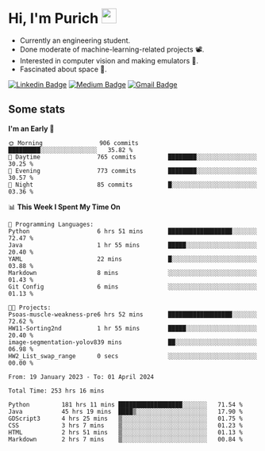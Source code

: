 <h1 align="left">Hi, I'm Purich
<img src="https://media.giphy.com/media/hvRJCLFzcasrR4ia7z/giphy.gif" width="30px"/></h1>

* Currently an engineering student.
* Done moderate of machine-learning-related projects :film_projector:.
* Interested in computer vision and making emulators :space_invader:.
* Fascinated about space :milky_way:.

[![Linkedin Badge](https://img.shields.io/badge/-Purich-blue?style=flat-square&logo=Linkedin&logoColor=white&link=https://www.linkedin.com/in/purich-siritip-16b3b3255/)](https://www.linkedin.com/in/purich-siritip-16b3b3255) [![Medium Badge](https://img.shields.io/badge/-@purich-gray?style=flat-square&labelColor=000000&logo=Medium&link=https://medium.com/@phuritsiritip)](https://medium.com/@phuritsiritip)
[![Gmail Badge](https://img.shields.io/badge/-mark.phurit@gmail.com-c14438?style=flat-square&logo=Gmail&logoColor=white&link=mailto:mark.phurit@gmail.com)](mailto:mark.phurit@gmail.com)

## Some stats

  
  <!--START_SECTION:waka-->
**I'm an Early 🐤** 

```text
🌞 Morning                906 commits         █████████░░░░░░░░░░░░░░░░   35.82 % 
🌆 Daytime                765 commits         ████████░░░░░░░░░░░░░░░░░   30.25 % 
🌃 Evening                773 commits         ████████░░░░░░░░░░░░░░░░░   30.57 % 
🌙 Night                  85 commits          █░░░░░░░░░░░░░░░░░░░░░░░░   03.36 % 
```


📊 **This Week I Spent My Time On** 

```text
💬 Programming Languages: 
Python                   6 hrs 51 mins       ██████████████████░░░░░░░   72.47 % 
Java                     1 hr 55 mins        █████░░░░░░░░░░░░░░░░░░░░   20.40 % 
YAML                     22 mins             █░░░░░░░░░░░░░░░░░░░░░░░░   03.88 % 
Markdown                 8 mins              ░░░░░░░░░░░░░░░░░░░░░░░░░   01.43 % 
Git Config               6 mins              ░░░░░░░░░░░░░░░░░░░░░░░░░   01.13 % 

🐱‍💻 Projects: 
Psoas-muscle-weakness-pre6 hrs 52 mins       ██████████████████░░░░░░░   72.62 % 
HW11-Sorting2nd          1 hr 55 mins        █████░░░░░░░░░░░░░░░░░░░░   20.40 % 
image-segmentation-yolov839 mins             ██░░░░░░░░░░░░░░░░░░░░░░░   06.98 % 
HW2_List_swap_range      0 secs              ░░░░░░░░░░░░░░░░░░░░░░░░░   00.00 % 
```


<!--END_SECTION:waka-->

  <!--START_SECTION:waka-simple-->

```text
From: 19 January 2023 - To: 01 April 2024

Total Time: 253 hrs 16 mins

Python         181 hrs 11 mins ██████████████████░░░░░░░   71.54 %
Java           45 hrs 19 mins  ████▒░░░░░░░░░░░░░░░░░░░░   17.90 %
GDScript3      4 hrs 25 mins   ▒░░░░░░░░░░░░░░░░░░░░░░░░   01.75 %
CSS            3 hrs 7 mins    ▒░░░░░░░░░░░░░░░░░░░░░░░░   01.23 %
HTML           2 hrs 51 mins   ▒░░░░░░░░░░░░░░░░░░░░░░░░   01.13 %
Markdown       2 hrs 7 mins    ▒░░░░░░░░░░░░░░░░░░░░░░░░   00.84 %
```

<!--END_SECTION:waka-simple-->

  <!--![Anurag's GitHub stats](https://github-readme-stats.vercel.app/api?username=vikimark&show_icons=true&theme=gruvbox_light)-->
  
<!--
**vikimark/vikimark** is a ✨ _special_ ✨ repository because its `README.md` (this file) appears on your GitHub profile.

Here are some ideas to get you started:

- 🔭 I’m currently working on ...
- 🌱 I’m currently learning ...
- 👯 I’m looking to collaborate on ...
- 🤔 I’m looking for help with ...
- 💬 Ask me about ...
- 📫 How to reach me: ...
- 😄 Pronouns: ...
- ⚡ Fun fact: ...
-->

